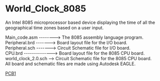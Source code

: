 # World_Clock_8085
An Intel 8085 microprocessor based device displaying the time of all the geographical time zones based on a user input.<br/>

Main_code.asm --------> The 8085 assembly language program.<br/>
Peripheral.brd -------> Board layout file for the I/O board. <br/>
Peripheral.sch -------> Circuit Schematic file for I/O board. <br/>
CPU.brd --------------> Board layout file for the 8085 CPU board. <br/>
world_clock_2.0.sch --> Circuit Schematic file for the 8085 CPU board. <br/>
All board and schematic files are made using Autodesk EAGLE. <br/>

[PCB1](https://drive.google.com/file/d/1ZphsaR_vkj9hESxW5N7R6vfBDCEByzWG/view?usp=sharing)
